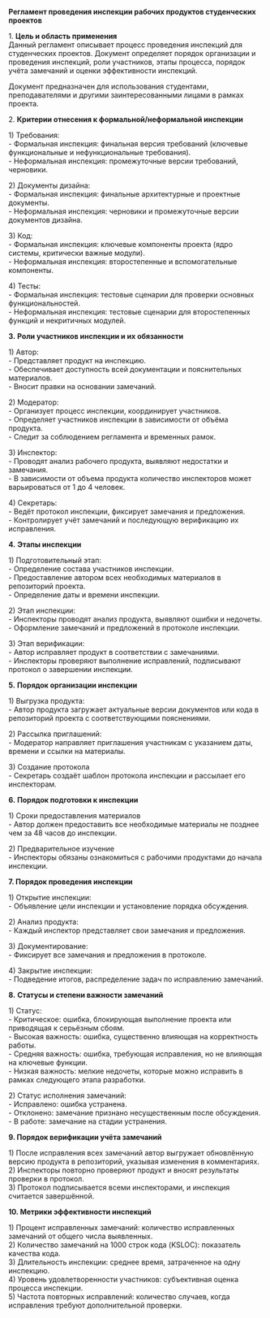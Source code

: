 **Регламент проведения инспекции рабочих продуктов студенческих проектов**

1\. **Цель и область применения**  
Данный регламент описывает процесс проведения инспекций для студенческих проектов. Документ определяет порядок организации и проведения инспекций, роли участников, этапы процесса, порядок учёта замечаний и оценки эффективности инспекций. 

Документ предназначен для использования студентами, преподавателями и другими заинтересованными лицами в рамках проекта.

2\. **Критерии отнесения к формальной/неформальной инспекции**

1\) Требования:  
   \- Формальная инспекция: финальная версия требований (ключевые функциональные и нефункциональные требования).  
   \- Неформальная инспекция: промежуточные версии требований, черновики.  
     
2\) Документы дизайна:  
   \- Формальная инспекция: финальные архитектурные и проектные документы.  
   \- Неформальная инспекция: черновики и промежуточные версии документов дизайна.  
     
3\) Код:  
   \- Формальная инспекция: ключевые компоненты проекта (ядро системы, критически важные модули).  
   \- Неформальная инспекция: второстепенные и вспомогательные компоненты.  
     
4\) Тесты:  
   \- Формальная инспекция: тестовые сценарии для проверки основных функциональностей.  
   \- Неформальная инспекция: тестовые сценарии для второстепенных функций и некритичных модулей.

**3\.** **Роли участников инспекции и их обязанности**

1\) Автор:  
   \- Представляет продукт на инспекцию.  
   \- Обеспечивает доступность всей документации и пояснительных материалов.  
   \- Вносит правки на основании замечаний.

2\) Модератор:  
   \- Организует процесс инспекции, координирует участников.  
   \- Определяет участников инспекции в зависимости от объёма продукта.  
   \- Следит за соблюдением регламента и временных рамок.

3\) Инспектор:  
   \- Проводят анализ рабочего продукта, выявляют недостатки и замечания.  
   \- В зависимости от объема продукта количество инспекторов может варьироваться от 1 до 4 человек.  
     
4\) Секретарь:  
   \- Ведёт протокол инспекции, фиксирует замечания и предложения.  
   \- Контролирует учёт замечаний и последующую верификацию их исправления.

**4\.** **Этапы инспекции**

1\) Подготовительный этап:  
   \- Определение состава участников инспекции.  
   \- Предоставление автором всех необходимых материалов в репозиторий проекта.  
   \- Определение даты и времени инспекции.

2\) Этап инспекции:  
   \- Инспекторы проводят анализ продукта, выявляют ошибки и недочеты.  
   \- Оформление замечаний и предложений в протоколе инспекции.

3\) Этап верификации:  
   \- Автор исправляет продукт в соответствии с замечаниями.  
   \- Инспекторы проверяют выполнение исправлений, подписывают протокол о завершении инспекции.

**5\.** **Порядок организации инспекции**

1\) Выгрузка продукта:  
   \- Автор продукта загружает актуальные версии документов или кода в репозиторий проекта с соответствующими пояснениями.  
     
2\) Рассылка приглашений:  
   \- Модератор направляет приглашения участникам с указанием даты, времени и ссылки на материалы.  
     
3\) Создание протокола  
   \- Секретарь создаёт шаблон протокола инспекции и рассылает его инспекторам.

**6\.** **Порядок подготовки к инспекции**

1\) Сроки предоставления материалов  
   \- Автор должен предоставить все необходимые материалы не позднее чем за 48 часов до инспекции.  
     
2\) Предварительное изучение  
   \- Инспекторы обязаны ознакомиться с рабочими продуктами до начала инспекции.

**7\. Порядок проведения инспекции**

1\) Открытие инспекции:  
   \- Объявление цели инспекции и установление порядка обсуждения.  
     
2\) Анализ продукта:  
   \- Каждый инспектор представляет свои замечания и предложения.  
     
3\) Документирование:  
   \- Фиксирует все замечания и предложения в протоколе.

4\) Закрытие инспекции:  
   \- Подведение итогов, распределение задач по исправлению замечаний.

**8\.** **Статусы и степени важности замечаний**

1\) Статус:  
   \- Критическое: ошибка, блокирующая выполнение проекта или приводящая к серьёзным сбоям.  
   \- Высокая важность: ошибка, существенно влияющая на корректность работы.  
   \- Средняя важность: ошибка, требующая исправления, но не влияющая на ключевые функции.  
   \- Низкая важность: мелкие недочеты, которые можно исправить в рамках следующего этапа разработки.

2\) Статус исполнения замечаний:  
   \- Исправлено: ошибка устранена.  
   \- Отклонено: замечание признано несущественным после обсуждения.  
   \- В работе: замечание на стадии устранения.

**9\. Порядок верификации учёта замечаний**

1\) После исправления всех замечаний автор выгружает обновлённую версию продукта в репозиторий, указывая изменения в комментариях.  
2\) Инспекторы повторно проверяют продукт и вносят результаты проверки в протокол.  
3\) Протокол подписывается всеми инспекторами, и инспекция считается завершённой.

**10\. Метрики эффективности инспекций**

1\) Процент исправленных замечаний:  количество исправленных замечаний от общего числа выявленных.  
2\) Количество замечаний на 1000 строк кода (KSLOC): показатель качества кода.  
3\) Длительность инспекции: среднее время, затраченное на одну инспекцию.  
4\) Уровень удовлетворенности участников: субъективная оценка процесса инспекции.  
5\) Частота повторных исправлений: количество случаев, когда исправления требуют дополнительной проверки.

